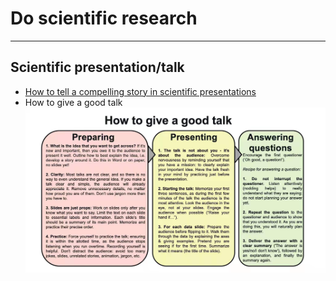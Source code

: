 # Do scientific research

***
## Scientific presentation/talk
+ [How to tell a compelling story in scientific presentations](https://www.nature.com/articles/d41586-021-03603-2#:~:text=How%20to%20tell%20a%20compelling%20story%20in%20scientific,problems%20and%20solutions%20to%20create%20a%20story.%20)
+ How to give a good talk
![How to give a good talk](https://github.com/brucepan10/do-scientific-research/blob/main/HowToGiveAGoodTalk.jpg)
